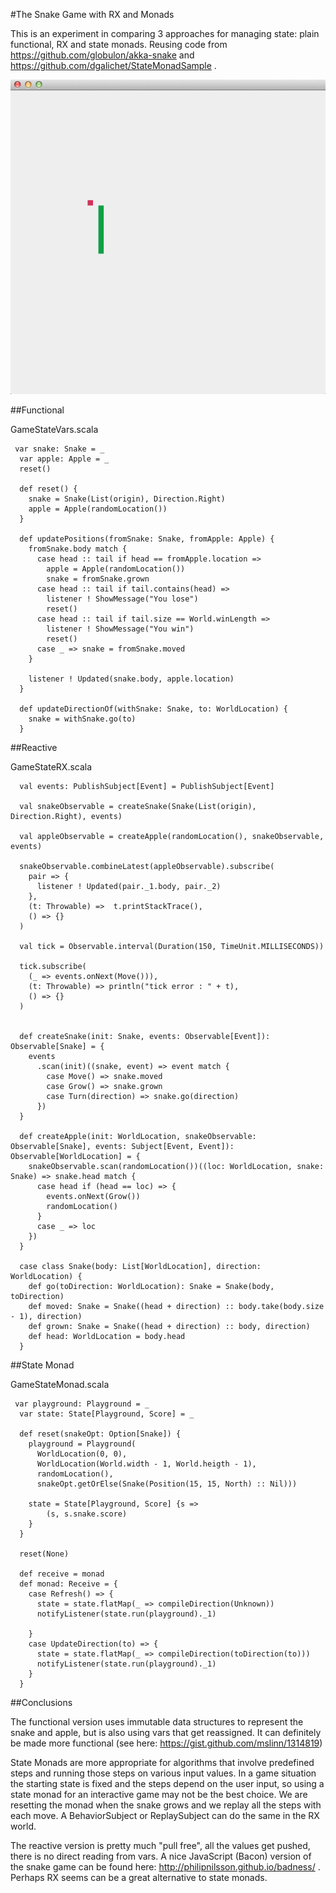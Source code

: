 #The Snake Game with RX and Monads

This is an experiment in comparing 3 approaches for managing state: plain functional, RX and state monads. Reusing code
from https://github.com/globulon/akka-snake and https://github.com/dgalichet/StateMonadSample .

![ ](screenshot.png)

##Functional

GameStateVars.scala

     var snake: Snake = _
      var apple: Apple = _
      reset()

      def reset() {
        snake = Snake(List(origin), Direction.Right)
        apple = Apple(randomLocation())
      }

      def updatePositions(fromSnake: Snake, fromApple: Apple) {
        fromSnake.body match {
          case head :: tail if head == fromApple.location =>
            apple = Apple(randomLocation())
            snake = fromSnake.grown
          case head :: tail if tail.contains(head) =>
            listener ! ShowMessage("You lose")
            reset()
          case head :: tail if tail.size == World.winLength =>
            listener ! ShowMessage("You win")
            reset()
          case _ => snake = fromSnake.moved
        }

        listener ! Updated(snake.body, apple.location)
      }

      def updateDirectionOf(withSnake: Snake, to: WorldLocation) {
        snake = withSnake.go(to)
      }

##Reactive

GameStateRX.scala

      val events: PublishSubject[Event] = PublishSubject[Event]

      val snakeObservable = createSnake(Snake(List(origin), Direction.Right), events)

      val appleObservable = createApple(randomLocation(), snakeObservable, events)

      snakeObservable.combineLatest(appleObservable).subscribe(
        pair => {
          listener ! Updated(pair._1.body, pair._2)
        },
        (t: Throwable) =>  t.printStackTrace(),
        () => {}
      )

      val tick = Observable.interval(Duration(150, TimeUnit.MILLISECONDS))

      tick.subscribe(
        (_ => events.onNext(Move())),
        (t: Throwable) => println("tick error : " + t),
        () => {}
      )


      def createSnake(init: Snake, events: Observable[Event]): Observable[Snake] = {
        events
          .scan(init)((snake, event) => event match {
            case Move() => snake.moved
            case Grow() => snake.grown
            case Turn(direction) => snake.go(direction)
          })
      }

      def createApple(init: WorldLocation, snakeObservable: Observable[Snake], events: Subject[Event, Event]): Observable[WorldLocation] = {
        snakeObservable.scan(randomLocation())((loc: WorldLocation, snake: Snake) => snake.head match {
          case head if (head == loc) => {
            events.onNext(Grow())
            randomLocation()
          }
          case _ => loc
        })
      }

      case class Snake(body: List[WorldLocation], direction: WorldLocation) {
        def go(toDirection: WorldLocation): Snake = Snake(body, toDirection)
        def moved: Snake = Snake((head + direction) :: body.take(body.size - 1), direction)
        def grown: Snake = Snake((head + direction) :: body, direction)
        def head: WorldLocation = body.head
      }

##State Monad

GameStateMonad.scala

     var playground: Playground = _
      var state: State[Playground, Score] = _

      def reset(snakeOpt: Option[Snake]) {
        playground = Playground(
          WorldLocation(0, 0),
          WorldLocation(World.width - 1, World.heigth - 1),
          randomLocation(),
          snakeOpt.getOrElse(Snake(Position(15, 15, North) :: Nil)))

        state = State[Playground, Score] {s =>
            (s, s.snake.score)
        }
      }

      reset(None)

      def receive = monad
      def monad: Receive = {
        case Refresh() => {
          state = state.flatMap(_ => compileDirection(Unknown))
          notifyListener(state.run(playground)._1)

        }
        case UpdateDirection(to) => {
          state = state.flatMap(_ => compileDirection(toDirection(to)))
          notifyListener(state.run(playground)._1)
        }
      }
##Conclusions

The functional version uses immutable data structures to represent the snake and apple, but is also using vars that
get reassigned. It can definitely be made more functional (see here: https://gist.github.com/mslinn/1314819)

State Monads are more appropriate for algorithms that involve predefined steps and running those steps on various
input values. In a game situation the starting state is fixed and the steps depend on the user input, so using a
state monad for an interactive game may not be the best choice. We are resetting the monad when the snake grows and
we replay all the steps  with each move. A BehaviorSubject or ReplaySubject can do the same in the RX world.

The reactive version is pretty much "pull free", all the values get pushed, there is no direct reading from vars.
A nice JavaScript (Bacon) version  of the snake game can be found here: http://philipnilsson.github.io/badness/ .
Perhaps RX seems can be a great alternative to state monads.